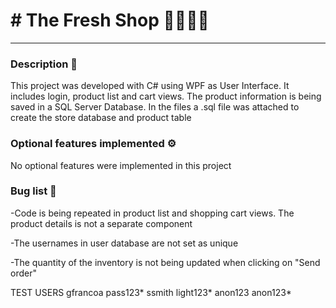 # # The Fresh Shop 🍅🍇🍉🍏

***

### Description 📝
This project was developed with C# using WPF as User Interface. It includes login, product list and cart views.
The product information is being saved in a SQL Server Database.
In the files a .sql file was attached to create the store database and product table

### Optional features implemented ⚙️
No optional features were implemented in this project

### Bug list 🐛

-Code is being repeated in product list and shopping cart views. The product details is not a separate component

-The usernames in user database are not set as unique

-The quantity of the inventory is not being updated when clicking on "Send order"


TEST USERS
gfrancoa pass123*
ssmith light123*
anon123 anon123*
